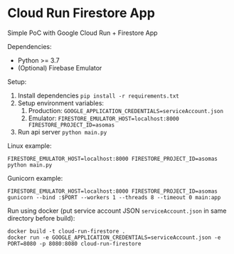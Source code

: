 # Cloud Run Firestore App

Simple PoC with Google Cloud Run + Firestore App

Dependencies:
* Python >= 3.7
* (Optional) Firebase Emulator

Setup:
1. Install dependencies `pip install -r requirements.txt`
2. Setup environment variables:
   1. Production: `GOOGLE_APPLICATION_CREDENTIALS=serviceAccount.json`
   2. Emulator: `FIRESTORE_EMULATOR_HOST=localhost:8000 FIRESTORE_PROJECT_ID=asomas`
3. Run api server `python main.py`

Linux example:
```
FIRESTORE_EMULATOR_HOST=localhost:8000 FIRESTORE_PROJECT_ID=asomas python main.py
```

Gunicorn example:
```
FIRESTORE_EMULATOR_HOST=localhost:8000 FIRESTORE_PROJECT_ID=asomas gunicorn --bind :$PORT --workers 1 --threads 8 --timeout 0 main:app
```

Run using docker (put service account JSON `serviceAccount.json` in same directory before build):
```
docker build -t cloud-run-firestore .
docker run -e GOOGLE_APPLICATION_CREDENTIALS=serviceAccount.json -e PORT=8080 -p 8080:8080 cloud-run-firestore
```
